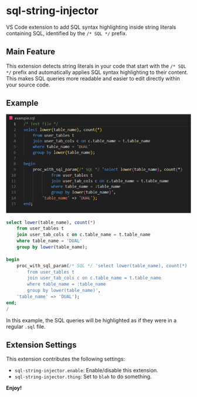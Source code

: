 # sql-string-injector

VS Code extension to add SQL syntax highlighting inside string literals containing SQL, identified by the `/* SQL */` prefix.

## Main Feature

This extension detects string literals in your code that start with the `/* SQL */` prefix and automatically applies SQL syntax highlighting to their content. This makes SQL queries more readable and easier to edit directly within your source code.

## Example

![SQL syntax highlighting example](example.png)

```SQL
select lower(table_name), count(*) 
    from user_tables t
    join user_tab_cols c on c.table_name = t.table_name
    where table_name = 'DUAL'
    group by lower(table_name);

begin
    proc_with_sql_param(/* SQL */ 'select lower(table_name), count(*) 
        from user_tables t
        join user_tab_cols c on c.table_name = t.table_name
        where table_name = :table_name
        group by lower(table_name)',
    'table_name' => 'DUAL');
end;
/
```

In this example, the SQL queries will be highlighted as if they were in a regular `.sql` file.

## Extension Settings

This extension contributes the following settings:

* `sql-string-injector.enable`: Enable/disable this extension.
* `sql-string-injector.thing`: Set to `blah` to do something.

**Enjoy!**
